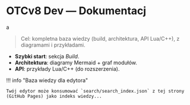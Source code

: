 # OTCv8 Dev — Dokumentacj

a

> Cel: kompletna baza wiedzy (build, architektura, API Lua/C++), z diagramami i przykładami.

- **Szybki start**: sekcja _Build_.
- **Architektura**: diagramy Mermaid + graf modułów.
- **API**: przykłady Lua/C++ (do rozszerzenia).

!!! info "Baza wiedzy dla edytora"

    Twój edytor może konsumować `search/search_index.json` z tej strony (GitHub Pages) jako indeks wiedzy...
